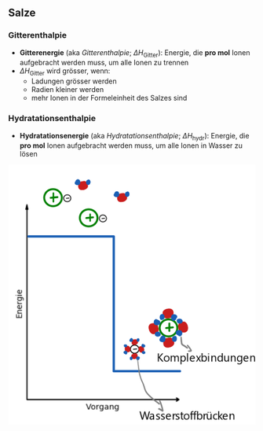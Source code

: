 ## Salze

### Gitterenthalpie

- **Gitterenergie** (aka *Gitterenthalpie*; $\Delta H_{\text{Gitter}}$): Energie, die **pro mol** Ionen aufgebracht werden muss, um alle Ionen zu trennen
- $\Delta H_{\text{Gitter}}$ wird grösser, wenn:
    - Ladungen grösser werden
    - Radien kleiner werden
    - mehr Ionen in der Formeleinheit des Salzes sind

### Hydratationsenthalpie

- **Hydratationsenergie** (aka *Hydratationsenthalpie*; $\Delta H_{\text{hydr}}$): Energie, die **pro mol** Ionen aufgebracht werden muss, um alle Ionen in Wasser zu lösen

![](Pasted%20image%2020250623190429.png)